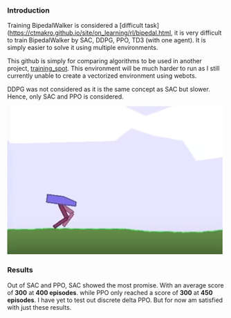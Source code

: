 ### Introduction

Training BipedalWalker is considered a [difficult task](https://ctmakro.github.io/site/on_learning/rl/bipedal.html, it is very difficult to train BipedalWalker by SAC, DDPG, PPO, TD3 (with one agent). It is simply easier to solve it using multiple environments.

This github is simply for comparing algorithms to be used in another project, [training_spot](https://github.com/chngdickson/training_spot). This environment will be much harder to run as I still currently unable to create a vectorized environment using webots.

DDPG was not considered as it is the same concept as SAC but slower. Hence, only SAC and PPO is considered.

![](BipedalWalker-PPO-VectorizedEnv/images/bwalker.png)

### Results
Out of SAC and PPO, SAC showed the most promise. With an average score of **300** at **400 episodes**. while PPO only reached a score of **300** at **450 episodes**.
I have yet to test out discrete delta PPO. But for now am satisfied with just these results.
